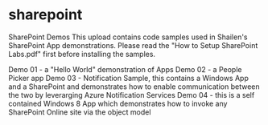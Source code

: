 sharepoint
==========

SharePoint Demos
This upload contains code samples used in Shailen's SharePoint App demonstrations. 
Please read the "How to Setup SharePoint Labs.pdf" first before installing the samples.

Demo 01 - a "Hello World" demonstration of Apps
Demo 02 - a People Picker app 
Demo 03 - Notification Sample, this contains a Windows App and a SharePoint and demonstrates how to enable communication between the two by leverarging Azure Notification Services
Demo 04 - this is a self contained Windows 8 App which demonstrates how to invoke any SharePoint Online site via the object model
